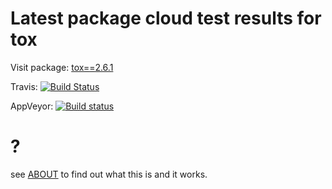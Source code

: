 # Latest package cloud test results for tox

Visit package: [tox==2.6.1](https://devpi.net/obestwalter/dev/tox/2.6.1)

Travis: [![Build Status](https://travis-ci.org/$USER/release-helper.svg?branch=master)](https://travis-ci.org/$USER/release-helper)

AppVeyor: [![Build status](https://ci.appveyor.com/api/projects/status/i8uvwxe6gxwkir5g?svg=true)](https://ci.appveyor.com/project/$USER/release-helper)

# ?

see [ABOUT](ABOUT.md) to find out what this is and it works.
